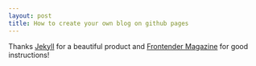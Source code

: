 ```yaml
---
layout: post
title: How to create your own blog on github pages
---
```


Thanks [Jekyll](https://github.com/barryclark/jekyll-now) for a beautiful product and [Frontender Magazine](https://frontender.info/build-blog-jekyll-github-pages/) for good instructions!

